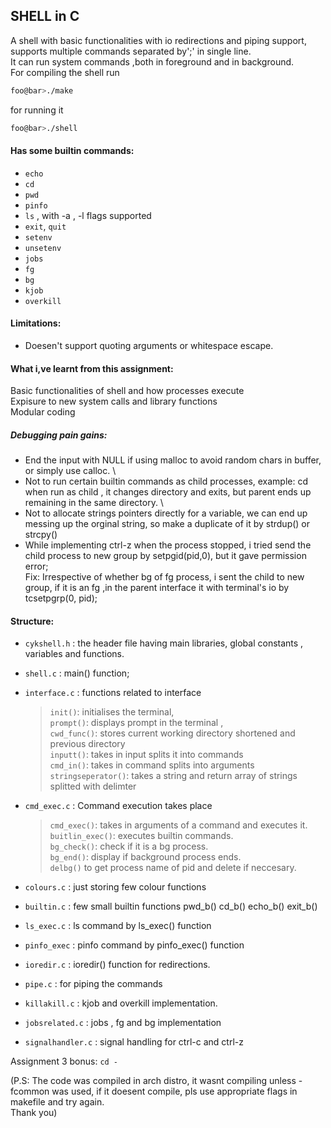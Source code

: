 ## SHELL in C
A shell with basic functionalities with io redirections and piping support, supports multiple commands separated by';' in single line. \
It can run system commands ,both in foreground and in background.\
For compiling the shell run
```bash
foo@bar>./make
```
for running it
```bash
foo@bar>./shell
```
#### Has some builtin commands:
* `echo`
* `cd`
* `pwd`
* `pinfo`
* `ls` , with -a , -l flags supported
* `exit`, `quit`
* `setenv`
* `unsetenv`
* `jobs`
* `fg`
* `bg`
* `kjob`
* `overkill`

#### Limitations:
* Doesen't support quoting arguments or whitespace escape.

#### What i,ve learnt from this assignment:
Basic functionalities of shell and how processes execute \
Expisure to new system calls and library functions \
Modular coding

##### Debugging pain gains:
* End the input with NULL if using malloc to avoid random chars in buffer, or simply use calloc. \
* Not to run certain builtin commands as child processes, example: cd when run as child , it changes directory and exits, but parent ends up remaining in the same directory. \
* Not to allocate strings pointers directly for a variable, we can end up messing up the orginal string, so make a duplicate of it by strdup() or strcpy()  
* While implementing ctrl-z when the process stopped, i tried send the child process to new group by setpgid(pid,0), but it gave permission error;\
Fix: Irrespective of whether bg of fg process, i sent the child to new group, if it is an fg ,in the parent interface it with terminal's io by tcsetpgrp(0, pid);

#### Structure:
* `cykshell.h` : the header file having main libraries, global constants , variables and functions.
* `shell.c` : main() function;
* `interface.c` : functions related to interface
  >`init()`: initialises the terminal,</br>
 `prompt()`: displays prompt in the terminal
,</br> `cwd_func()`: stores current working directory shortened and previous directory</br> `inputt()`: takes in input splits it into commands</br> `cmd_in()`: takes in command splits into arguments</br>
`stringseperator()`: takes a string and return array of strings splitted with delimter


* `cmd_exec.c` : Command execution takes place</br>
  > `cmd_exec()`: takes in arguments of a command and executes it. </br> `buitlin_exec()`: executes builtin commands.</br> `bg_check()`: check if it is a bg process.</br> `bg_end()`: display if background process ends.</br>`delbg()` to get process name of pid and delete if neccesary.

* `colours.c` : just storing few colour functions
* `builtin.c` : few small builtin functions pwd_b() cd_b() echo_b() exit_b()
* `ls_exec.c` : ls command by ls_exec() function
* `pinfo_exec` : pinfo command by pinfo_exec() function
* `ioredir.c` : ioredir() function for redirections.
* `pipe.c` : for piping the commands
* `killakill.c` : kjob and overkill implementation.
* `jobsrelated.c` : jobs , fg and bg implementation
* `signalhandler.c` : signal handling for ctrl-c and ctrl-z

Assignment 3 bonus: `cd -`

(P.S: The code was compiled in arch distro, it wasnt compiling unless -fcommon was used, if it doesent compile, pls use appropriate flags in makefile and try again. \
Thank you)
